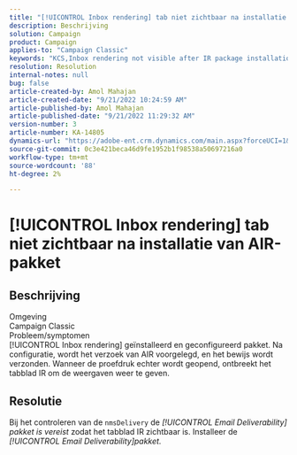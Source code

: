 ```yaml
---
title: "[!UICONTROL Inbox rendering] tab niet zichtbaar na installatie van AIR-pakket"
description: Beschrijving
solution: Campaign
product: Campaign
applies-to: "Campaign Classic"
keywords: "KCS,Inbox rendering not visible after IR package installation"
resolution: Resolution
internal-notes: null
bug: false
article-created-by: Amol Mahajan
article-created-date: "9/21/2022 10:24:59 AM"
article-published-by: Amol Mahajan
article-published-date: "9/21/2022 11:29:32 AM"
version-number: 3
article-number: KA-14805
dynamics-url: "https://adobe-ent.crm.dynamics.com/main.aspx?forceUCI=1&pagetype=entityrecord&etn=knowledgearticle&id=e3c02ba3-9739-ed11-9db1-002248086cae"
source-git-commit: 0c3e421beca46d9fe1952b1f98538a50697216a0
workflow-type: tm+mt
source-wordcount: '88'
ht-degree: 2%

---
```


# [!UICONTROL Inbox rendering] tab niet zichtbaar na installatie van AIR-pakket

## Beschrijving

Omgeving<br>
Campaign Classic
<br>Probleem/symptomen<br>
[!UICONTROL Inbox rendering] geïnstalleerd en geconfigureerd pakket. Na configuratie, wordt het verzoek van AIR voorgelegd, en het bewijs wordt verzonden. Wanneer de proefdruk echter wordt geopend, ontbreekt het tabblad IR om de weergaven weer te geven.


## Resolutie


Bij het controleren van de ``nmsDelivery`` de *[!UICONTROL Email Deliverability]* *pakket is vereist* zodat het tabblad IR zichtbaar is. Installeer de *[!UICONTROL Email Deliverability]pakket.*
